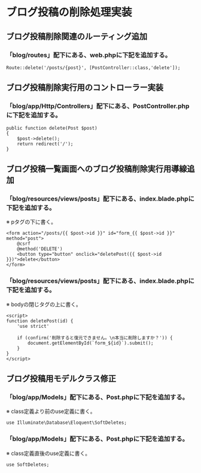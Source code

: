 # ブログ投稿の削除処理実装

## ブログ投稿削除関連のルーティング追加
### 「blog/routes」配下にある、web.phpに下記を追加する。

    Route::delete('/posts/{post}', [PostController::class,'delete']);

## ブログ投稿削除実行用のコントローラー実装
### 「blog/app/Http/Controllers」配下にある、PostController.phpに下記を追加する。

    public function delete(Post $post)
    {
        $post->delete();
        return redirect('/');
    }

## ブログ投稿一覧画面へのブログ投稿削除実行用導線追加
### 「blog/resources/views/posts」配下にある、index.blade.phpに下記を追加する。
※ pタグの下に書く。

    <form action="/posts/{{ $post->id }}" id="form_{{ $post->id }}" method="post">
        @csrf
        @method('DELETE')
        <button type="button" onclick="deletePost({{ $post->id }})">delete</button> 
    </form>

### 「blog/resources/views/posts」配下にある、index.blade.phpに下記を追加する。
※ bodyの閉じタグの上に書く。

    <script>
    function deletePost(id) {
        'use strict'

        if (confirm('削除すると復元できません。\n本当に削除しますか？')) {
            document.getElementById(`form_${id}`).submit();
        }
    }
    </script>

## ブログ投稿用モデルクラス修正
### 「blog/app/Models」配下にある、Post.phpに下記を追加する。
※ class定義より前のuse定義に書く。

    use Illuminate\Database\Eloquent\SoftDeletes;

### 「blog/app/Models」配下にある、Post.phpに下記を追加する。
※ class定義直後のuse定義に書く。

    use SoftDeletes;